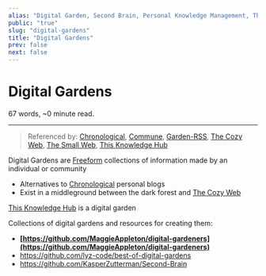 ```yaml
---
alias: "Digital Garden, Second Brain, Personal Knowledge Management, The Zettelkasten Method"
public: "true"
slug: "digital-gardens"
title: "Digital Gardens"
prev: false
next: false
---
```

<script setup>
import { data } from '../../git.data.ts';
import { useData } from 'vitepress';
const pageData = useData();
</script>
<h1 class="p-name">Digital Gardens</h1>
<p>67 words, ~0 minute read. <span v-html="data[`site/${pageData.page.value.relativePath}`]" /></p>
<hr/>

> Referenced by: [Chronological](/garden/chronological/index.md), [Commune](/garden/commune/index.md), [Garden-RSS](/garden/garden-rss/index.md), [The Cozy Web](/garden/the-cozy-web/index.md), [The Small Web](/garden/the-small-web/index.md), [This Knowledge Hub](/garden/this-knowledge-hub/index.md)

Digital Gardens are [Freeform](/garden/freeform/index.md) collections of information made by an individual or community
- Alternatives to [Chronological](/garden/chronological/index.md) personal blogs
- Exist in a middleground between the dark forest and [The Cozy Web](/garden/the-cozy-web/index.md)

[This Knowledge Hub](/garden/this-knowledge-hub/index.md) is a digital garden

Collections of digital gardens and resources for creating them:
- **[https://github.com/MaggieAppleton/digital-gardeners](https://github.com/MaggieAppleton/digital-gardeners)**
- https://github.com/lyz-code/best-of-digital-gardens
- https://github.com/KasperZutterman/Second-Brain
